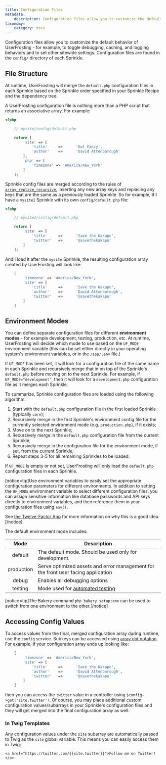 ```yaml
---
title: Configuration Files
metadata:
    description: Configuration files allow you to customize the default behavior of UserFrosting - for example, to toggle debugging, caching, and logging behaviors and to set other sitewide settings.
taxonomy:
    category: docs
---
```


Configuration files allow you to customize the default behavior of UserFrosting - for example, to toggle debugging, caching, and logging behaviors and to set other sitewide settings. Configuration files are found in the `config/` directory of each Sprinkle.

## File Structure

At runtime, UserFrosting will merge the `default.php` configuration files in each Sprinkle based on the Sprinkle order specified in your Sprinkle Recipe and the dependency tree.

A UserFrosting configuration file is nothing more than a PHP script that returns an associative array. For example:

```php
<?php

    // mysite/config/default.php

    return [
        'site' => [
            'title'     =>      'Owl Fancy',
            'author'    =>      'David Attenborough'
        ],
        'php' => [
            'timezone' => 'America/New_York'
        ]
    ];
```

Sprinkle config files are merged according to the rules of [`array_replace_recursive`](http://php.net/manual/en/function.array-replace-recursive.php), inserting any new array keys and replacing any keys that are the same as a previously loaded Sprinkle. So for example, if I have a `mysite2` Sprinkle with its own `config/default.php` file:

```php
<?php

    // mysite2/config/default.php

    return [
        'site' => [
            'title'     =>      'Save the Kakapo',
            'twitter'   =>      '@savethekakapo'
        ]
    ];
```

And I load it after the `mysite` Sprinkle, the resulting configuration array created by UserFrosting will look like:

```php
    [
        'timezone' => 'America/New_York',
        'site' => [
            'title'     =>      'Save the Kakapo',
            'author'    =>      'David Attenborough',
            'twitter'   =>      '@savethekakapo'
        ]
    ]
```

## Environment Modes

You can define separate configuration files for different **environment modes** - for example development, testing, production, etc. At runtime, UserFrosting will decide which mode to use based on the `UF_MODE` environment variable (this can be set either directly in your operating system's environment variables, or in the `/app/.env` file.)

If `UF_MODE` has been set, it will look for a configuration file of the same name in each Sprinkle and recursively merge that in on top of the Sprinkle's `default.php` before moving on to the next Sprinkle. For example, if `UF_MODE="development"`, then it will look for a `development.php` configuration file as it merges each Sprinkle.

To summarize, Sprinkle configuration files are loaded using the following algorithm:

1. Start with the `default.php` configuration file in the first loaded Sprinkle (typically `core`);
2. Recursively merge in the first Sprinkle's environment config file for the currently selected environment mode (e.g. `production.php`), if it exists;
3. Move on to the next Sprinkle;
4. Recursively merge in the `default.php` configuration file from the current Sprinkle;
5. Recursively merge in the configuration file for the environment mode, if set, from the current Sprinkle;
6. Repeat steps 3-5 for all remaining Sprinkles to be loaded.

If `UF_MODE` is empty or not set, UserFrosting will only load the `default.php` configuration files in each Sprinkle.

[notice=tip]Use environment variables to easily set the appropriate configuration parameters for different environments. In addition to setting the `UF_MODE` environment variable to select different configuration files, you can assign sensitive information like database passwords and API keys directly to environment variables, and then reference them in your configuration files using `env()`.

See [the Twelve-Factor App](https://12factor.net/config) for more information on why this is a good idea.[/notice]

The default environment mode includes:

|    Mode    | Description                                                                   |
| :--------: | ----------------------------------------------------------------------------- |
|  default   | The default mode. Should be used only for development.                        |
| production | Serve optimized assets and error management for the front user facing application |
|   debug    | Enables all debugging options                                                 |
|  testing   | Mode used for [automated testing](/testing)                                   |

[notice=tip]The Bakery command `php bakery setup:env` can be used to switch from one environment to the other.[/notice]

## Accessing Config Values

To access values from the final, merged configuration array during runtime, use the `config` service. Subkeys can be accessed using [array dot notation](https://medium.com/@assertchris/dot-notation-3fd3e42edc61). For example, if your configuration array ends up looking like:

```php
    [
        'timezone' => 'America/New_York',
        'site' => [
            'title'     =>      'Save the Kakapo',
            'author'    =>      'David Attenborough',
            'twitter'   =>      '@savethekakapo'
        ]
    ]
```

then you can access the `twitter` value in a controller using `$config->get('site.twitter')`. Of course, you may place additional custom configuration values/subarrays in your Sprinkle's configuration files and they will get merged into the final configuration array as well.

### In Twig Templates

Any configuration values under the `site` subarray are automatically passed to Twig as the `site` global variable. This means you can easily access them in Twig:

```twig
<a href="https://twitter.com/{{site.twitter}}">Follow me on Twitter!</a>
```
